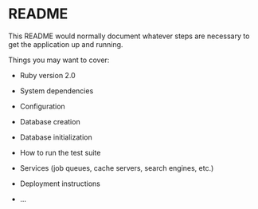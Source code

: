 # README

This README would normally document whatever steps are necessary to get the
application up and running.

Things you may want to cover:

* Ruby version
  2.0

* System dependencies

* Configuration

* Database creation

* Database initialization

* How to run the test suite

* Services (job queues, cache servers, search engines, etc.)

* Deployment instructions

* ...
